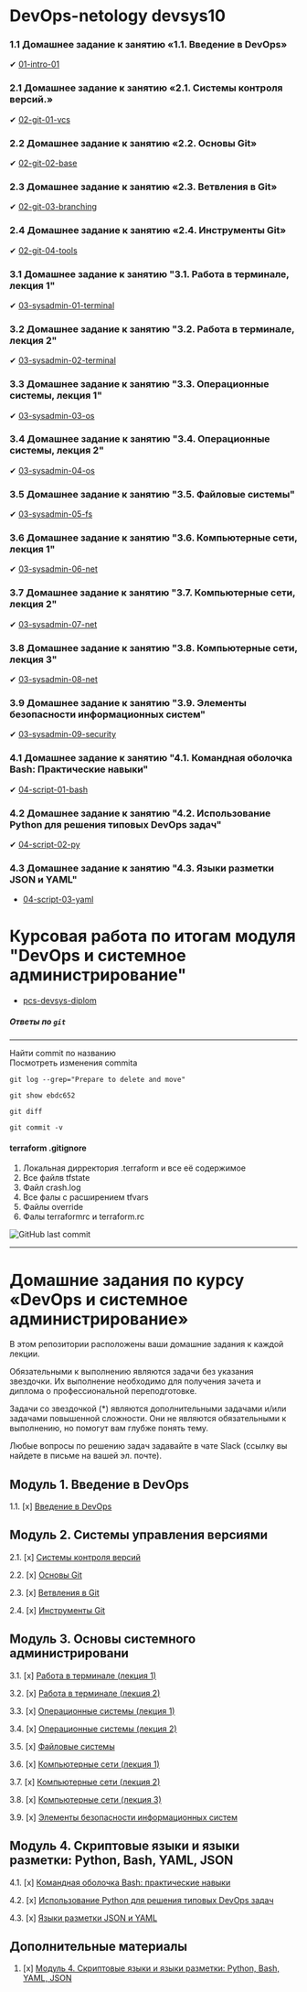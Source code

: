 # DevOps-netology devsys10

### 1.1 Домашнее задание к занятию «1.1. Введение в DevOps»

✔ [01-intro-01](intro/readme.md)

### 2.1 Домашнее задание к занятию «2.1. Системы контроля версий.»

✔ [02-git-01-vcs](02-git-01-vcs/README.md)

### 2.2 Домашнее задание к занятию «2.2. Основы Git»

✔ [02-git-02-base](02-git-02-base/README.md)

### 2.3 Домашнее задание к занятию «2.3. Ветвления в Git»

✔ [02-git-03-branching](branching/README.md)

### 2.4 Домашнее задание к занятию «2.4. Инструменты Git»

✔ [02-git-04-tools](02-git-04-tools/README.md)

### 3.1 Домашнее задание к занятию "3.1. Работа в терминале, лекция 1"

✔ [03-sysadmin-01-terminal](03-sysadmin-01-terminal/README.md)

### 3.2 Домашнее задание к занятию "3.2. Работа в терминале, лекция 2"

✔ [03-sysadmin-02-terminal](03-sysadmin-02-terminal/README.md)

### 3.3 Домашнее задание к занятию "3.3. Операционные системы, лекция 1"

✔ [03-sysadmin-03-os](03-sysadmin-03-os/README.md)

### 3.4 Домашнее задание к занятию "3.4. Операционные системы, лекция 2"

✔ [03-sysadmin-04-os](03-sysadmin-04-os/README.md)

### 3.5 Домашнее задание к занятию "3.5. Файловые системы"

✔ [03-sysadmin-05-fs](03-sysadmin-05-fs/README.md)

### 3.6 Домашнее задание к занятию "3.6. Компьютерные сети, лекция 1"

✔ [03-sysadmin-06-net](03-sysadmin-06-net/README.md)

### 3.7 Домашнее задание к занятию "3.7. Компьютерные сети, лекция 2"

✔ [03-sysadmin-07-net](03-sysadmin-07-net/README.md)

### 3.8 Домашнее задание к занятию "3.8. Компьютерные сети, лекция 3"

✔ [03-sysadmin-08-net](03-sysadmin-08-net/README.md)

### 3.9 Домашнее задание к занятию "3.9. Элементы безопасности информационных систем"

✔ [03-sysadmin-09-security](03-sysadmin-09-security/README.md)

### 4.1 Домашнее задание к занятию "4.1. Командная оболочка Bash: Практические навыки"

✔ [04-script-01-bash](04-script-01-bash/README.md)

### 4.2 Домашнее задание к занятию "4.2. Использование Python для решения типовых DevOps задач"

✔ [04-script-02-py](04-script-02-py/README.md)

### 4.3 Домашнее задание к занятию "4.3. Языки разметки JSON и YAML"

* [04-script-03-yaml](04-script-03-yaml/README.md)

# Курсовая работа по итогам модуля "DevOps и системное администрирование"

* [pcs-devsys-diplom](pcs-devsys-diplom/README.md)


##### Ответы по `git`
---
Найти commit по названию   
Посмотреть изменения commita   
```
git log --grep="Prepare to delete and move"   

git show ebdc652
```

```
git diff  
```
```
git commit -v  
```

#### terraform .gitignore
1. Локальная дирректория .terraform и все её содержимое  
2. Все файлв tfstate  
3. Файл crash.log  
4. Все фалы с расширением tfvars  
5. Файлы override  
6. Фалы terraformrc и terraform.rc  


![GitHub last commit](https://img.shields.io/github/last-commit/gaoroot/DevOps-netology)




---

# Домашние задания по курсу «DevOps и системное администрирование»


В этом репозитории расположены ваши домашние задания к каждой лекции. 

Обязательными к выполнению являются задачи без указания звездочки. Их выполнение необходимо для получения зачета и диплома о профессиональной переподготовке.

Задачи со звездочкой (*) являются дополнительными задачами и/или задачами повышенной сложности. Они не являются обязательными к выполнению, но помогут вам глубже понять тему.

Любые вопросы по решению задач задавайте в чате Slack (ссылку вы найдете в письме на вашей эл. почте).

## Модуль 1. Введение в DevOps

1.1. [x] [Введение в DevOps](01-intro-01/README.md)

## Модуль 2. Системы управления версиями

2.1. [x] [Системы контроля версий](02-git-01-vcs/README.md)

2.2. [x] [Основы Git](02-git-02-base/README.md)

2.3. [x] [Ветвления в Git](02-git-03-branching/README.md)

2.4. [x] [Инструменты Git](02-git-04-tools/README.md)

## Модуль 3. Основы системного администрировани

3.1. [x] [Работа в терминале (лекция 1)](03-sysadmin-01-terminal/README.md)

3.2. [x] [Работа в терминале (лекция 2)](03-sysadmin-02-terminal/README.md)

3.3. [х] [Операционные системы (лекция 1)](03-sysadmin-03-os/README.md)

3.4. [х] [Операционные системы (лекция 2)](03-sysadmin-04-os/README.md)

3.5. [х] [Файловые системы](https://github.com/netology-code/sysadm-homeworks/tree/devsys10/03-sysadmin-05-fs)

3.6. [x] [Компьютерные сети (лекция 1)](https://github.com/netology-code/sysadm-homeworks/tree/devsys10/03-sysadmin-06-net)

3.7. [х] [Компьютерные сети (лекция 2)](https://github.com/netology-code/sysadm-homeworks/tree/devsys10/03-sysadmin-07-net)

3.8. [х] [Компьютерные сети (лекция 3)](https://github.com/netology-code/sysadm-homeworks/blob/devsys10/03-sysadmin-08-net/README.md)

3.9. [х] [Элементы безопасности информационных систем](https://github.com/netology-code/sysadm-homeworks/tree/devsys10/03-sysadmin-09-security)

## Модуль 4. Скриптовые языки и языки разметки: Python, Bash, YAML, JSON

4.1. [х] [Командная оболочка Bash: практические навыки](04-script-01-bash)

4.2. [x] [Использование Python для решения типовых DevOps задач](04-script-02-py)

4.3. [x] [Языки разметки JSON и YAML](04-script-03-yaml)

## Дополнительные материалы

1. [x] [Модуль 4. Скриптовые языки и языки разметки: Python, Bash, YAML, JSON](https://github.com/netology-code/sysadm-homeworks/tree/master/04-script-03-yaml/additional-info)
